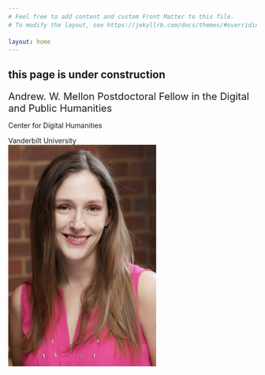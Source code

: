 ```yaml
---
# Feel free to add content and custom Front Matter to this file.
# To modify the layout, see https://jekyllrb.com/docs/themes/#overriding-theme-defaults

layout: home
---
```

<h2> this page is under construction </h2>

<p style="margin-bottom:0px; font-size:20px">Andrew. W. Mellon Postdoctoral Fellow in the Digital and Public Humanities</p>
<p style="margin-bottom:0px">Center for Digital Humanities</p>
<p style="margin-bottom:0px">Vanderbilt University</p>


<img height="450"  width="300" src="/Images/McKenna_HS1.png" alt="Professional headshot of me, taken before a brick wall and wearing a pink blouse.">
